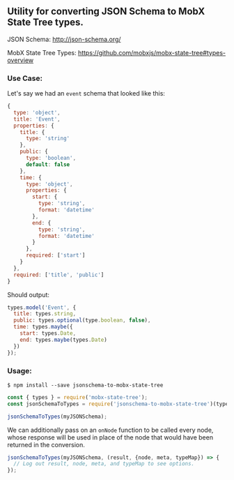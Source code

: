 ## Utility for converting JSON Schema to MobX State Tree types.

JSON Schema: http://json-schema.org/

MobX State Tree Types: https://github.com/mobxjs/mobx-state-tree#types-overview


### Use Case:

Let's say we had an `event` schema that looked like this:

```javascript
{
  type: 'object',
  title: 'Event',
  properties: {
    title: {
      type: 'string'
    },
    public: {
      type: 'boolean',
      default: false
    },
    time: {
      type: 'object',
      properties: {
        start: {
          type: 'string',
          format: 'datetime'
        },
        end: {
          type: 'string',
          format: 'datetime'
        }
      },
      required: ['start']
    }
  },
  required: ['title', 'public']
}
```

Should output:

```javascript
types.model('Event', {
  title: types.string,
  public: types.optional(type.boolean, false),
  time: types.maybe({
    start: types.Date,
    end: types.maybe(types.Date)
  })
});
```

### Usage:

`$ npm install --save jsonschema-to-mobx-state-tree`

```javascript
const { types } = require('mobx-state-tree');
const jsonSchemaToTypes = require('jsonschema-to-mobx-state-tree')(types);

jsonSchemaToTypes(myJSONSchema);
```

We can additionally pass on an `onNode` function to be called every node, whose
response will be used in place of the node that would have been returned in
the conversion.

```javascript
jsonSchemaToTypes(myJSONSchema, (result, {node, meta, typeMap}) => {
  // Log out result, node, meta, and typeMap to see options.
});
```
